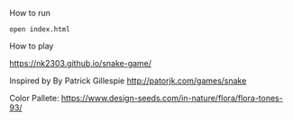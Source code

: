How to run

``` open index.html ```

How to play

https://nk2303.github.io/snake-game/

Inspired by By Patrick Gillespie http://patorjk.com/games/snake

Color Pallete: https://www.design-seeds.com/in-nature/flora/flora-tones-93/
